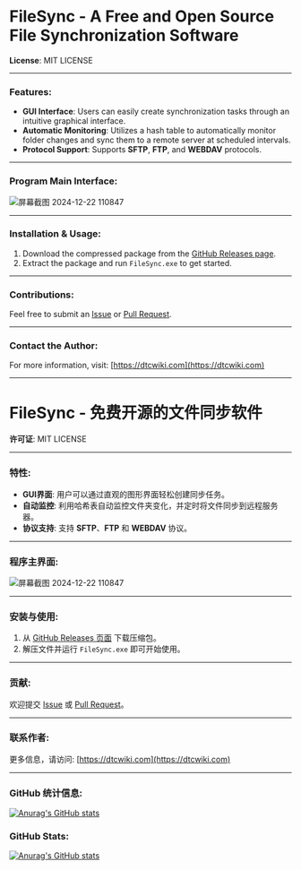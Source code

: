 # FileSync - A Free and Open Source File Synchronization Software

**License**: MIT LICENSE

---

### Features:
- **GUI Interface**: Users can easily create synchronization tasks through an intuitive graphical interface.
- **Automatic Monitoring**: Utilizes a hash table to automatically monitor folder changes and sync them to a remote server at scheduled intervals.
- **Protocol Support**: Supports **SFTP**, **FTP**, and **WEBDAV** protocols.

---

### Program Main Interface:
![屏幕截图 2024-12-22 110847](https://github.com/user-attachments/assets/046ad42b-546b-4eb7-967b-d34869ad2bbe)


---

### Installation & Usage:
1. Download the compressed package from the [GitHub Releases page](https://github.com/dtcwiki/FileSync/releases).
2. Extract the package and run `FileSync.exe` to get started.

---

### Contributions:
Feel free to submit an [Issue](https://github.com/user-attachments/issues) or [Pull Request](https://github.com/user-attachments/pull-requests).

---

### Contact the Author:
For more information, visit: [https://dtcwiki.com](https://dtcwiki.com)

---
# FileSync - 免费开源的文件同步软件

**许可证**: MIT LICENSE

---

### 特性:
- **GUI界面**: 用户可以通过直观的图形界面轻松创建同步任务。
- **自动监控**: 利用哈希表自动监控文件夹变化，并定时将文件同步到远程服务器。
- **协议支持**: 支持 **SFTP**、**FTP** 和 **WEBDAV** 协议。

---

### 程序主界面:
![屏幕截图 2024-12-22 110847](https://github.com/user-attachments/assets/2417d793-822e-4809-8b1a-0b9181ed4890)


---

### 安装与使用:
1. 从 [GitHub Releases 页面](https://github.com/dtcwiki/FileSync/releases) 下载压缩包。
2. 解压文件并运行 `FileSync.exe` 即可开始使用。

---

### 贡献:
欢迎提交 [Issue](https://github.com/user-attachments/issues) 或 [Pull Request](https://github.com/user-attachments/pull-requests)。

---

### 联系作者:
更多信息，请访问: [https://dtcwiki.com](https://dtcwiki.com)

---

### GitHub 统计信息:
[![Anurag's GitHub stats](https://github-readme-stats.vercel.app/api?username=dtcwiki)](https://github.com/anuraghazra/github-readme-stats)


### GitHub Stats:
[![Anurag's GitHub stats](https://github-readme-stats.vercel.app/api?username=dtcwiki)](https://github.com/anuraghazra/github-readme-stats)

